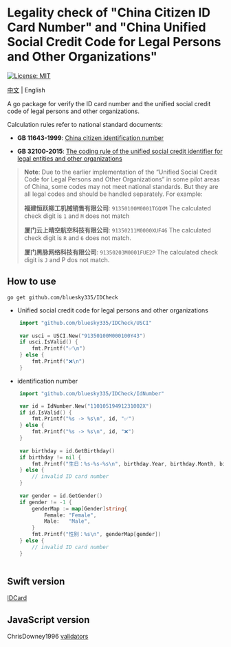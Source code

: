 # Legality check of "China Citizen ID Card Number" and "China Unified Social Credit Code for Legal Persons and Other Organizations"

[![License: MIT](https://img.shields.io/badge/License-MIT-blue.svg)](https://opensource.org/licenses/MIT)

[中文](README.md) | English

A go package for verify the ID card number and the unified social credit code of legal persons and other organizations.

Calculation rules refer to national standard documents:

- **GB 11643-1999**: [China citizen identification number](http://www.gb688.cn/bzgk/gb/newGbInfo?hcno=080D6FBF2BB468F9007657F26D60013E)

- **GB 32100-2015**: [The coding rule of the unified social credit identifier for legal entities and other organizations](http://www.gb688.cn/bzgk/gb/newGbInfo?hcno=24691C25985C1073D3A7C85629378AC0)

> **Note**: Due to the earlier implementation of the “Unified Social Credit Code for Legal Persons and Other Organizations” in some pilot areas of China, some codes may not meet national standards. But they are all legal codes and should be handled separately.
> For example:
>
> **福建恒跃柳工机械销售有限公司**: `91350100M0001TGQXM` The calculated check digit is `1` and `M` does not match
>
> **厦门云上晴空航空科技有限公司**: `91350211M0000XUF46` The calculated check digit is `R` and `6` does not match.
>
> **厦门黑脉网络科技有限公司**: `91350203M0001FUE2P` The calculated check digit is `J` and P dos not match.

## How to use

``` shell
go get github.com/bluesky335/IDCheck
```

- Unified social credit code for legal persons and other organizations


```go
    import "github.com/bluesky335/IDCheck/USCI"
  
    var usci = USCI.New("91350100M000100Y43")
    if usci.IsValid() {
        fmt.Printf("✅\n")
    } else {
        fmt.Printf("❌\n")
    }
```

- identification number

``` go
    import "github.com/bluesky335/IDCheck/IdNumber"

    var id = IdNumber.New("11010519491231002X")
    if id.IsValid() {
        fmt.Printf("%s -> %s\n", id, "✅")
    } else {
        fmt.Printf("%s -> %s\n", id, "❌")
    }
    
    var birthday = id.GetBirthday()
    if birthday != nil {
        fmt.Printf("生日：%s-%s-%s\n", birthday.Year, birthday.Month, birthday.Day)
    } else {
        // invalid ID card number
    }
    
    var gender = id.GetGender()
    if gender != -1 {
        genderMap := map[Gender]string{
            Female: "Female",
            Male:   "Male",
        }
        fmt.Printf("性别：%s\n", genderMap[gemder])
    } else {
        // invalid ID card number
    }
     
```

## Swift version

[IDCard](https://github.com/bluesky335/IDCard)

## JavaScript version

ChrisDowney1996  [validators](https://github.com/ChrisDowney1996/validators)
